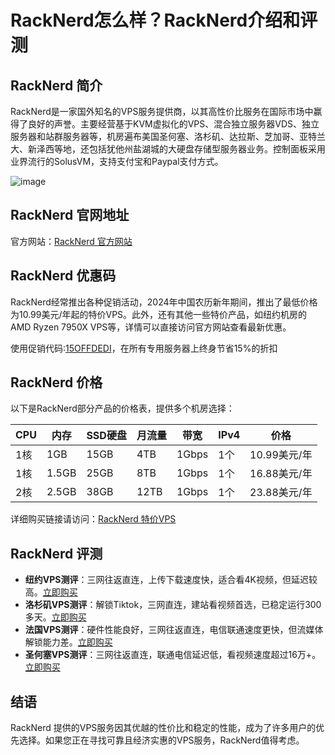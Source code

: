 # RackNerd怎么样？RackNerd介绍和评测

## RackNerd 简介
RackNerd是一家国外知名的VPS服务提供商，以其高性价比服务在国际市场中赢得了良好的声誉。主要经营基于KVM虚拟化的VPS、混合独立服务器VDS、独立服务器和站群服务器等，机房遍布美国圣何塞、洛杉矶、达拉斯、芝加哥、亚特兰大、新泽西等地，还包括犹他州盐湖城的大硬盘存储型服务器业务。控制面板采用业界流行的SolusVM，支持支付宝和Paypal支付方式。

![image](https://github.com/yspead/RackNerd/assets/157468182/3522fca3-023e-4442-ac40-d566bd2461f1)


## RackNerd 官网地址
官方网站：[RackNerd 官方网站](https://my.racknerd.com/aff.php?aff=11397)

## RackNerd 优惠码
RackNerd经常推出各种促销活动，2024年中国农历新年期间，推出了最低价格为10.99美元/年起的特价VPS。此外，还有其他一些特价产品，如纽约机房的AMD Ryzen 7950X VPS等，详情可以直接访问官方网站查看最新优惠。

使用促销代码:[15OFFDEDI](https://my.racknerd.com/aff.php?aff=11397)，在所有专用服务器上终身节省15%的折扣


## RackNerd 价格
以下是RackNerd部分产品的价格表，提供多个机房选择：

| CPU       | 内存    | SSD硬盘   | 月流量 | 带宽    | IPv4 | 价格           |
|-----------|---------|-----------|--------|---------|------|----------------|
| 1核       | 1GB     | 15GB      | 4TB    | 1Gbps   | 1个  | 10.99美元/年   |
| 1核       | 1.5GB   | 25GB      | 8TB    | 1Gbps   | 1个  | 16.88美元/年   |
| 2核       | 2.5GB   | 38GB      | 12TB   | 1Gbps   | 1个  | 23.88美元/年   |

详细购买链接请访问：[RackNerd 特价VPS](https://my.racknerd.com/aff.php?aff=11397)

## RackNerd 评测
- **纽约VPS测评**：三网往返直连，上传下载速度快，适合看4K视频，但延迟较高。[立即购买](https://my.racknerd.com/aff.php?aff=11397)
- **洛杉矶VPS测评**：解锁Tiktok，三网直连，建站看视频首选，已稳定运行300多天。[立即购买](https://my.racknerd.com/aff.php?aff=11397)
- **法国VPS测评**：硬件性能良好，三网往返直连，电信联通速度更快，但流媒体解锁能力差。[立即购买](https://my.racknerd.com/aff.php?aff=11397)
- **圣何塞VPS测评**：三网往返直连，联通电信延迟低，看视频速度超过16万+。[立即购买](https://my.racknerd.com/aff.php?aff=11397)

## 结语
RackNerd 提供的VPS服务因其优越的性价比和稳定的性能，成为了许多用户的优先选择。如果您正在寻找可靠且经济实惠的VPS服务，RackNerd值得考虑。


